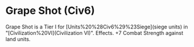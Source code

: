 # Grape Shot (Civ6)

Grape Shot is a Tier I for [Units%20%28Civ6%29%23Siege](siege units) in "[Civilization%20VI](Civilization VI)".
Effects.
+7 Combat Strength against land units.